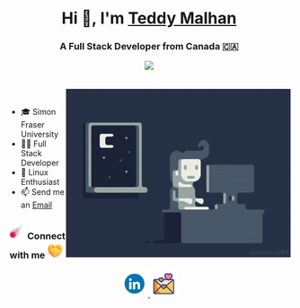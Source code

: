 <div align="center">
  <h1>Hi 👋, I'm <a href="https://malhan.ca/">Teddy Malhan</a></h1>
  <h3>A Full Stack Developer from Canada 🇨🇦 </h3>
  <img src="https://komarev.com/ghpvc/?username=teddymalhan">
</div>

<br> <img align="right" height="300" width="400" src="https://raw.githubusercontent.com/teddymalhan/teddymalhan/main/assets/working.gif"> <br>

- 🎓 Simon Fraser University
- 🧑‍💻 Full Stack Developer 
- 🐧 Linux Enthusiast 
- 📫 Send me an <a href="mailto:ama367@sfu.ca">Email</a>

<div align="center">
  <h3>
    <img src="https://raw.githubusercontent.com/teddymalhan/teddymalhan/main/assets/meteor.png" width="30" height="30">
    Connect with me 
    <img src="https://raw.githubusercontent.com/teddymalhan/teddymalhan/main/assets/hands.png" width="30" height="30">
  </h3>
  <div>
    <a href="ama367@sfu.ca">
      <img width="48" height="48" src="https://raw.githubusercontent.com/justindhillon/justindhillon/main/assets/linkedIn.gif"/>
    </a>
    <a href="mailto:ama367@sfu.ca">
      <img width="48" height="48" src="https://raw.githubusercontent.com/justindhillon/justindhillon/main/assets/email.gif"/>
    </a>
  </div>
</div>
